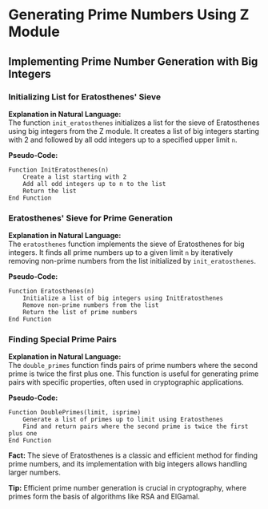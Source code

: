 
# Generating Prime Numbers Using Z Module

## Implementing Prime Number Generation with Big Integers

### Initializing List for Eratosthenes' Sieve
**Explanation in Natural Language:**  
The function `init_eratosthenes` initializes a list for the sieve of Eratosthenes using big integers from the Z module. It creates a list of big integers starting with 2 and followed by all odd integers up to a specified upper limit `n`.

**Pseudo-Code:**
```
Function InitEratosthenes(n)
    Create a list starting with 2
    Add all odd integers up to n to the list
    Return the list
End Function
```

### Eratosthenes' Sieve for Prime Generation
**Explanation in Natural Language:**  
The `eratosthenes` function implements the sieve of Eratosthenes for big integers. It finds all prime numbers up to a given limit `n` by iteratively removing non-prime numbers from the list initialized by `init_eratosthenes`.

**Pseudo-Code:**
```
Function Eratosthenes(n)
    Initialize a list of big integers using InitEratosthenes
    Remove non-prime numbers from the list
    Return the list of prime numbers
End Function
```

### Finding Special Prime Pairs
**Explanation in Natural Language:**  
The `double_primes` function finds pairs of prime numbers where the second prime is twice the first plus one. This function is useful for generating prime pairs with specific properties, often used in cryptographic applications.

**Pseudo-Code:**
```
Function DoublePrimes(limit, isprime)
    Generate a list of primes up to limit using Eratosthenes
    Find and return pairs where the second prime is twice the first plus one
End Function
```

**Fact:** The sieve of Eratosthenes is a classic and efficient method for finding prime numbers, and its implementation with big integers allows handling larger numbers.

**Tip:** Efficient prime number generation is crucial in cryptography, where primes form the basis of algorithms like RSA and ElGamal.
